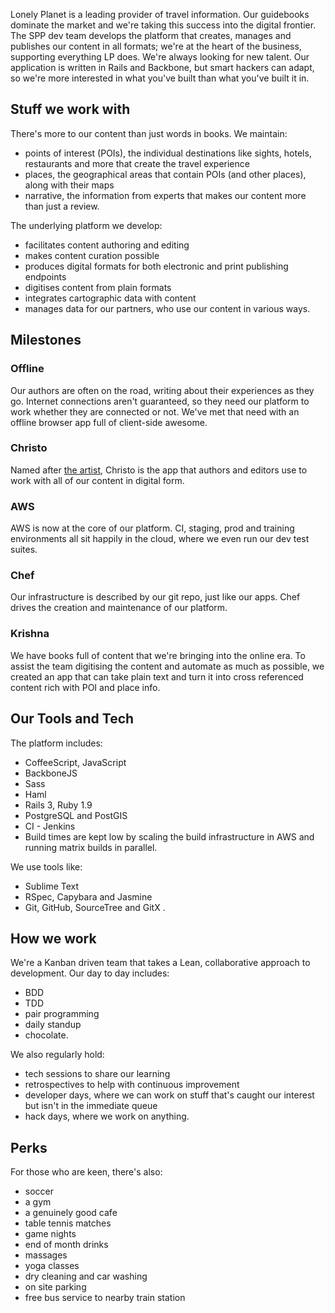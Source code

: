 Lonely Planet is a leading provider of travel information. Our guidebooks dominate the market and we're taking this success into the digital frontier. The SPP dev team develops the platform that creates, manages and publishes our content in all formats; we're at the heart of the business, supporting everything LP does.
We're always looking for new talent. Our application is written in Rails and Backbone, but smart hackers can adapt, so we're more interested in what you've built than what you've built it in.

## Stuff we work with

There's more to our content than just words in books. We maintain:
 - points of interest (POIs), the individual destinations like sights, hotels, restaurants and more that create the travel experience
 - places, the geographical areas that contain POIs (and other places), along with their maps
 - narrative, the information from experts that makes our content more than just a review.

The underlying platform we develop:

 - facilitates content authoring and editing
 - makes content curation possible
 - produces digital formats for both electronic and print publishing endpoints
 - digitises content from plain formats
 - integrates cartographic data with content
 - manages data for our partners, who use our content in various ways.

## Milestones

### Offline

Our authors are often on the road, writing about their experiences as they go. Internet connections aren't guaranteed, so they need our platform to work whether they are connected or not. We've met that need with an offline browser app full of client-side awesome.

### Christo

Named after [the artist](http://www.christojeanneclaude.net/), Christo is the app that authors and editors use to work with all of our content in digital form.

### AWS

AWS is now at the core of our platform. CI, staging, prod and training environments all sit happily in the cloud, where we even run our dev test suites.

### Chef

Our infrastructure is described by our git repo, just like our apps. Chef drives the creation and maintenance of our platform.

### Krishna

We have books full of content that we're bringing into the online era. To assist the team digitising the content and automate as much as possible, we created an app that can take plain text and turn it into cross referenced content rich with POI and place info.

## Our Tools and Tech

The platform includes:

 - CoffeeScript, JavaScript
 - BackboneJS
 - Sass
 - Haml
 - Rails 3, Ruby 1.9
 - PostgreSQL and PostGIS
 - CI - Jenkins
  - Build times are kept low by scaling the build infrastructure in AWS and running matrix builds in parallel.

We use tools like:

 - Sublime Text
 - RSpec, Capybara and Jasmine
 - Git, GitHub, SourceTree and GitX .

## How we work

We're a Kanban driven team that takes a Lean, collaborative approach to development. Our day to day includes:

 - BDD
 - TDD
 - pair programming
 - daily standup
 - chocolate.

We also regularly hold:

 - tech sessions to share our learning
 - retrospectives to help with continuous improvement
 - developer days, where we can work on stuff that's caught our interest but isn't in the immediate queue
 - hack days, where we work on anything.

## Perks

For those who are keen, there's also:

 - soccer
 - a gym
 - a genuinely good cafe
 - table tennis matches
 - game nights
 - end of month drinks
 - massages
 - yoga classes
 - dry cleaning and car washing
 - on site parking
 - free bus service to nearby train station

